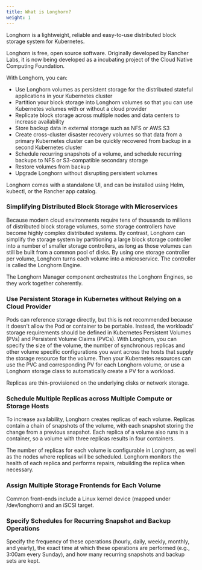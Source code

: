 ```yaml
---
title: What is Longhorn?
weight: 1
---
```

Longhorn is a lightweight, reliable and easy-to-use distributed block storage system for Kubernetes.

Longhorn is free, open source software. Originally developed by Rancher Labs, it is now being developed as a incubating project of the Cloud Native Computing Foundation.

With Longhorn, you can:

- Use Longhorn volumes as persistent storage for the distributed stateful applications in your Kubernetes cluster
- Partition your block storage into Longhorn volumes so that you can use Kubernetes volumes with or without a cloud provider
- Replicate block storage across multiple nodes and data centers to increase availability
- Store backup data in external storage such as NFS or AWS S3
- Create cross-cluster disaster recovery volumes so that data from a primary Kubernetes cluster can be quickly recovered from backup in a second Kubernetes cluster
- Schedule recurring snapshots of a volume, and schedule recurring backups to NFS or S3-compatible secondary storage
- Restore volumes from backup
- Upgrade Longhorn without disrupting persistent volumes

Longhorn comes with a standalone UI, and can be installed using Helm, kubectl, or the Rancher app catalog.

### Simplifying Distributed Block Storage with Microservices

Because modern cloud environments require tens of thousands to millions of distributed block storage volumes, some storage controllers have become highly complex distributed systems. By contrast, Longhorn can simplify the storage system by partitioning a large block storage controller into a number of smaller storage controllers, as long as those volumes can still be built from a common pool of disks. By using one storage controller per volume, Longhorn turns each volume into a microservice. The controller is called the Longhorn Engine.

The Longhorn Manager component orchestrates the Longhorn Engines, so they work together coherently.

### Use Persistent Storage in Kubernetes without Relying on a Cloud Provider

Pods can reference storage directly, but this is not recommended because it doesn't allow the Pod or container to be portable. Instead, the workloads' storage requirements should be defined in Kubernetes Persistent Volumes (PVs) and Persistent Volume Claims (PVCs). With Longhorn, you can specify the size of the volume, the number of synchronous replicas and other volume specific configurations you want across the hosts that supply the storage resource for the volume. Then your Kubernetes resources can use the PVC and corresponding PV for each Longhorn volume, or use a Longhorn storage class to automatically create a PV for a workload.

Replicas are thin-provisioned on the underlying disks or network storage.

### Schedule Multiple Replicas across Multiple Compute or Storage Hosts

To increase availability, Longhorn creates replicas of each volume. Replicas contain a chain of snapshots of the volume, with each snapshot storing the change from a previous snapshot. Each replica of a volume also runs in a container, so a volume with three replicas results in four containers.

The number of replicas for each volume is configurable in Longhorn, as well as the nodes where replicas will be scheduled. Longhorn monitors the health of each replica and performs repairs, rebuilding the replica when necessary.

### Assign Multiple Storage Frontends for Each Volume

Common front-ends include a Linux kernel device (mapped under /dev/longhorn) and an iSCSI target.

### Specify Schedules for Recurring Snapshot and Backup Operations

Specify the frequency of these operations (hourly, daily, weekly, monthly, and yearly), the exact time at which these operations are performed (e.g., 3:00am every Sunday), and how many recurring snapshots and backup sets are kept.
